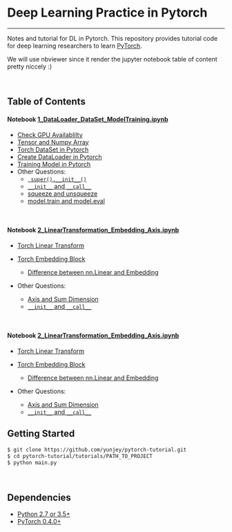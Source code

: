 # Deep Learning Practice in Pytorch



--------------------------------------------------------------------------------


Notes and tutorial for DL in Pytorch. This repository provides tutorial code for deep learning researchers to learn [PyTorch](https://github.com/pytorch/pytorch). 

We will use nbviewer since it render the jupyter notebook table of content pretty niccely :)

<br/>

## **Table of Contents**
#### **Notebook**  [1_DataLoader_DataSet_ModelTraining.ipynb](https://nbviewer.jupyter.org/github/Jansonboss/Deep_Learning_Pytorch/blob/main/1_DataLoader_DataSet_ModelTraining.ipynb)


* [Check GPU Availablilty](https://nbviewer.jupyter.org/github/Jansonboss/Deep_Learning_Pytorch/blob/main/1_DataLoader_DataSet_ModelTraining.ipynb#Check-GPU-Available)
* [Tensor and Numpy Array](https://nbviewer.jupyter.org/github/Jansonboss/Deep_Learning_Pytorch/blob/main/1_DataLoader_DataSet_ModelTraining.ipynb#Torch-Tensor-and-Numpy-array)
* [Torch DataSet in Pytorch](https://nbviewer.jupyter.org/github/Jansonboss/Deep_Learning_Pytorch/blob/main/1_DataLoader_DataSet_ModelTraining.ipynb#Torch-Dataset)
* [Create DataLoader in Pytorch](https://nbviewer.jupyter.org/github/Jansonboss/Deep_Learning_Pytorch/blob/main/1_DataLoader_DataSet_ModelTraining.ipynb#Create-DataLoader)
* [Training Model in Pytorch](https://nbviewer.jupyter.org/github/Jansonboss/Deep_Learning_Pytorch/blob/main/1_DataLoader_DataSet_ModelTraining.ipynb#Modeling-Training)
* Other Questions: 
	* [` super().__init__()`](https://nbviewer.jupyter.org/github/Jansonboss/Deep_Learning_Pytorch/blob/main/1_DataLoader_DataSet_ModelTraining.ipynb#Super-and-init-in-Python)
	* [`__init__` and `__call__`](https://nbviewer.jupyter.org/github/Jansonboss/Deep_Learning_Pytorch/blob/main/1_DataLoader_DataSet_ModelTraining.ipynb#Difference-init-and-call)
	* [squeeze and unsqueeze](https://nbviewer.jupyter.org/github/Jansonboss/Deep_Learning_Pytorch/blob/main/1_DataLoader_DataSet_ModelTraining.ipynb#Torch.squeeze())
	* [model.train and model.eval](https://nbviewer.jupyter.org/github/Jansonboss/Deep_Learning_Pytorch/blob/main/1_DataLoader_DataSet_ModelTraining.ipynb#model.train-and-model.eval)

<br/>

#### **Notebook**  [2_LinearTransformation_Embedding_Axis.ipynb](https://github.com/Jansonboss/Deep_Learning_Pytorch/blob/main/2_LinearTransformation_Embedding_Axis.ipynb)


* [Torch Linear Transform](https://github.com/Jansonboss/Deep_Learning_Pytorch/blob/main/2_LinearTransformation_Embedding_Axis.ipynb#Check-GPU-Available)
* [Torch Embedding Block](https://github.com/Jansonboss/Deep_Learning_Pytorch/blob/main/2_LinearTransformation_Embedding_Axis.ipynb#Torch-Tensor-and-Numpy-array)
	* [Difference between nn.Linear and Embedding](https://github.com/Jansonboss/Deep_Learning_Pytorch/blob/main/2_LinearTransformation_Embedding_Axis.ipynb#Torch-Tensor-and-Numpy-array)

* Other Questions: 
	* [Axis and Sum Dimension](https://github.com/Jansonboss/Deep_Learning_Pytorch/blob/main/2_LinearTransformation_Embedding_Axis.ipynb#Super-and-init-in-Python)
	* [`__init__` and `__call__`](https://github.com/Jansonboss/Deep_Learning_Pytorch/blob/main/2_LinearTransformation_Embedding_Axis.ipynb#Difference-init-and-call)

<br/>


#### **Notebook**  [2_LinearTransformation_Embedding_Axis.ipynb](https://github.com/Jansonboss/Deep_Learning_Pytorch/blob/main/2_LinearTransformation_Embedding_Axis.ipynb)


* [Torch Linear Transform](https://github.com/Jansonboss/Deep_Learning_Pytorch/blob/main/2_LinearTransformation_Embedding_Axis.ipynb#Check-GPU-Available)
* [Torch Embedding Block](https://github.com/Jansonboss/Deep_Learning_Pytorch/blob/main/2_LinearTransformation_Embedding_Axis.ipynb#Torch-Tensor-and-Numpy-array)
	* [Difference between nn.Linear and Embedding](https://github.com/Jansonboss/Deep_Learning_Pytorch/blob/main/2_LinearTransformation_Embedding_Axis.ipynb#Torch-Tensor-and-Numpy-array)

* Other Questions: 
	* [Axis and Sum Dimension](https://github.com/Jansonboss/Deep_Learning_Pytorch/blob/main/2_LinearTransformation_Embedding_Axis.ipynb#Super-and-init-in-Python)
	* [`__init__` and `__call__`](https://github.com/Jansonboss/Deep_Learning_Pytorch/blob/main/2_LinearTransformation_Embedding_Axis.ipynb#Difference-init-and-call)




## Getting Started
```bash
$ git clone https://github.com/yunjey/pytorch-tutorial.git
$ cd pytorch-tutorial/tutorials/PATH_TO_PROJECT
$ python main.py
```

<br/>

## Dependencies
* [Python 2.7 or 3.5+](https://www.continuum.io/downloads)
* [PyTorch 0.4.0+](http://pytorch.org/)



